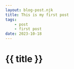 ```yaml
---
layout: blog-post.njk
title: This is my first post
tags:
    - post
    - first post
date: 2023-10-18
---
```


# {{ title }}